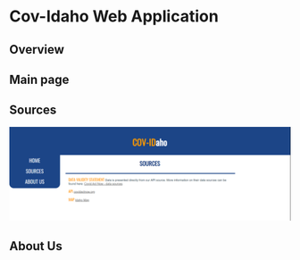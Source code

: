 # Cov-Idaho Web Application

## Overview

## Main page

## Sources
![Image of Sources Page](assets/sources_page.PNG)


## About Us

